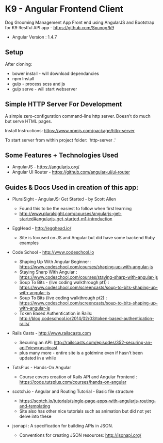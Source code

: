 
# K9 - Angular Frontend Client
Dog Grooming Management App
Front end using AngularJS and Bootstrap for K9 Restful API app - https://github.com/Spunog/k9

* Angular Version : 1.4.7

## Setup
After cloning:
* bower install - will download dependancies
* npm Install
* gulp - process scss and js
* gulp serve - will start webserver

## Simple HTTP Server For Development
A simple zero-configuration command-line http server.
Doesn't do much but serve HTML pages.

Install Instructions: https://www.npmjs.com/package/http-server

To start server from within project folder: 'http-server .'

## Some Features + Technologies Used
* AngularJS - https://angularjs.org/
* Angular UI Router - https://github.com/angular-ui/ui-router

## Guides & Docs Used in creation of this app:

* PluralSight - AngularJS: Get Started - by Scott Allen
  * Found this to be the easiest to follow when first learning
  * http://www.pluralsight.com/courses/angularjs-get-started#angularjs-get-started-m1-introduction

* EggHead - http://egghead.io/
  * Site is focused on JS and Angular but did have some backend Ruby examples

* Code School - http://www.codeschool.io
  * Shaping Up With Angular Beginner : https://www.codeschool.com/courses/shaping-up-with-angular-js
  * Staying Sharp With Angular : https://www.codeschool.com/courses/staying-sharp-with-angular-js
  * Soup To Bits - (live coding walkthrough pt1) : https://www.codeschool.com/screencasts/soup-to-bits-shaping-up-with-angular-js
  * Soup To Bits (live coding walkthrough pt2) : https://www.codeschool.com/screencasts/soup-to-bits-shaping-up-with-angular-js
  * Token Based Authentication in Rails: http://blog.codeschool.io/2014/02/03/token-based-authentication-rails/

* Rails Casts - http://www.railscasts.com
  * Securing an API: http://railscasts.com/episodes/352-securing-an-api?view=asciicast
  * plus many more - entire site is a goldmine even if hasn't been updated in a while

* TutsPlus - Hands-On Angular
  * Course covers creation of Rails API and Angular Frontend : https://code.tutsplus.com/courses/hands-on-angular

* scotch.io - Angular and Routing Tutorial - Basic file structure
  * https://scotch.io/tutorials/single-page-apps-with-angularjs-routing-and-templating
  * Site also has other nice tutorials such as animation but did not yet delve into these

* jsonapi : A specification for building APIs in JSON.
  * Conventions for creating JSON resources: http://jsonapi.org/
